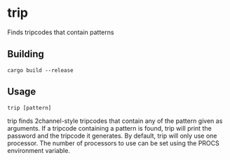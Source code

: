 trip
====

Finds tripcodes that contain patterns

Building
--------

    cargo build --release

Usage
-----

    trip [pattern]

trip finds 2channel-style tripcodes that contain any of the pattern given as
arguments. If a tripcode containing a pattern is found, trip will print the
password and the tripcode it generates. By default, trip will only use one
processor. The number of processors to use can be set using the PROCS
environment variable.